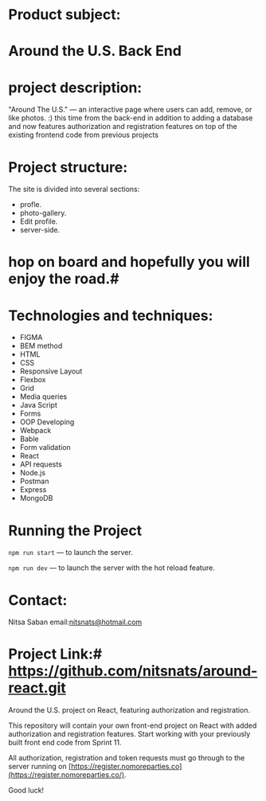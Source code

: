 # Product subject:

# Around the U.S. Back End  


# project description:

 "Around The U.S." — an interactive page where users can add, remove, or like photos.
  :) this time from the back-end in addition to adding a database
 and now features authorization and registration features on top of the existing frontend code from previous projects
 
# Project structure:

The site is divided into several sections:
* profle.
* photo-gallery.
* Edit profile.
* server-side.


# hop on board and hopefully you will enjoy the road.#


# Technologies and techniques:
*  FIGMA
*  BEM method
*  HTML
*  CSS
*  Responsive Layout
*  Flexbox
*  Grid
*  Media queries
*  Java Script
*  Forms
*  OOP Developing
*  Webpack
*  Bable
*  Form validation
*  React
*  API requests
*  Node.js 
*  Postman
*  Express
*  MongoDB

 
# Running the Project  
  
`npm run start` — to launch the server.  
  
`npm run dev` — to launch the server with the hot reload feature.  


# Contact:

Nitsa Saban email:nitsnats@hotmail.com

# Project Link:# https://github.com/nitsnats/around-react.git


Around the U.S. project on React, featuring authorization and registration.

This repository will contain your own front-end project on React with added authorization and registration features.
Start working with your previously built front end code from Sprint 11.

All authorization, registration and token requests must go through to the server running on [https://register.nomoreparties.co](https://register.nomoreparties.co/).

Good luck!
